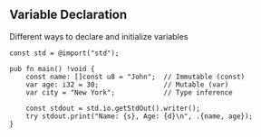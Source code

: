 <!-- METADATA
{
  "title": "Zig Variable Declaration",
  "tags": [
    "zig",
    "variables",
    "io"
  ],
  "language": "zig"
}
-->

## Variable Declaration
Different ways to declare and initialize variables
```zig
const std = @import("std");

pub fn main() !void {
    const name: []const u8 = "John";  // Immutable (const)
    var age: i32 = 30;                // Mutable (var)
    var city = "New York";            // Type inference

    const stdout = std.io.getStdOut().writer();
    try stdout.print("Name: {s}, Age: {d}\n", .{name, age});
}
```
